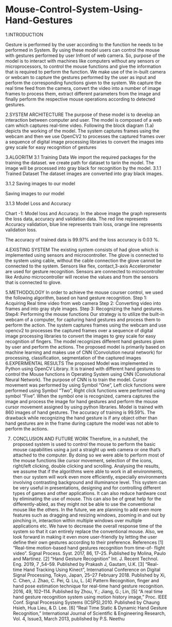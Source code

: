 # Mouse-Control-System-Using-Hand-Gestures

 1.INTRODUCTION 

 Gesture is performed by the user according to the function he needs to be performed in System. By using these model users can control the mouse with gestures performed by user Infront of web camera.
So, purpose of the model is to interact with machines like computers without any sensors or microprocessors, to control the mouse functions and give the information that is required to perform the function. We make use of the in-built camera or webcam to capture the gestures performed by the user as input and perform the corresponding functions given to the system. We capture the real time feed from the camera, convert the video into a number of image frames to process them, extract different parameters from the image and finally perform the respective mouse operations according to detected gestures.

2.SYSTEM ARCHITECTURE
The purpose of these model is to develop an interaction between computer and user. The model is composed of a web cam which captures real-time video. Following the block diagram (1.a) depicts the working of the model. The system captures frames using the webcam and then we use OpenCV2 to processes the captured frames over a sequence of digital image processing libraries to convert the images into grey scale for easy recognition of gestures

3.ALGORITM
3.1 Training Data
We import the required packages for the training the dataset. we create path for dataset to tarin the model. The image will be processed into gray black for recognition by the model.
3.1.1 Trained Dataset
  The dataset images are converted into gray black images.

3.1.2 Saving images to our model
 
Saving images to our model

3.1.3 Model Loss and Accuracy
 
Chart -1: Model loss and Accuracy.
In the above image the graph represents the loss data, accuracy and validation data. The red line represents Accuracy validation, blue line represents train loss, orange line represents validation loss. 
 
The accuracy of trained data is 99.97% and the loss accuracy is 0.03 %.

4.EXISTING SYSTEM
The existing system consists of had glove which is implemented using sensors and microcontroller. The glove is connected to the system using cable, without the cable connection the glove cannot be connected to the system.
Sensors like flex, contact,3-axis Accelerometer are used for gesture recognition. Sensors are connected to microcontroller like Arduino microcontroller will receive the values and from the sensors that is connected to glove.

5.METHODOLOGY
In order to achieve the mouse courser control, we used the following algorithm, based on hand gesture recognition.
Step 1: Acquiring Real time video from web camera
Step 2: Converting video into frames and into gray style images.
Step 3: Recognizing the hand gestures.
Step4: Performing the mouse functions
Our strategy is to utilize the built-in webcam of a computer, for capturing hand gestures and process them to perform the action. 
The system captures frames using the webcam and use opencv2 to processes the captured frames over a sequence of digital image processing libraries to convert the images to grey scale for easy recognition of fingers.  The model recognizes different hand gestures given by user and perform the actions. The proposed model is primarily based on machine learning and makes use of CNN (Convolution neural network) for processing, classification, segmentation of the captured images
6.EXPERIMENTAL RESULTS
The proposed Model was implemented in Python using OpenCV Library. It is trained with different hand gestures to control the Mouse functions in Operating System using CNN (Convolutional Neural Network). The purpose of CNN is to train the model. Cursor movement was performed by using Symbol “One”, Left click functions were performed using Symbol “Two”, Right click functions were performed using symbol “Five”.
When the symbol one is recognized, camera captures the image and process the image for hand gestures and perform the mouse cursor movement assigned by using python libraries. Model is trained with 860 images of hand gestures. The accuracy of training is 99.59%. The drawback while recognizing the hand gesture is if any object other than hand gestures are in the frame during capture the model was not able to perform the actions.




7. CONCLUSION AND FUTURE WORK
Therefore, in a nutshell, the proposed system is used to control the mouse to perform the basic mouse capabilities using a just a straight up web camera or one that’s attached to the computer. By doing so we were able to perform most of the mouse functions like cursor movement, selection of the icons, right/left clicking, double clicking and scrolling. 
 Analysing the results, we assume that if the algorithms were able to work in all environments, then our system will work even more efficiently, especially environments involving contrasting background and illuminance level. 
This system can be very useful in presentations, designing and for controlling different types of games and other applications. It can also reduce hardware cost by eliminating the use of mouse. This can also be of great help for the differently-abled, as they might not be able to use the conventional mouse like the others.
 In the future, we are planning to add even more features such as dragging and resizing windows, zooming in and out by pinching in, interaction within multiple windows over multiple applications etc. We have to decrease the overall response time of the system so that it can entirely replace the conventional mouse.
Also, we look forward in making it even more user-friendly by letting the user define their own gestures according to their preference.
References
[1]	“Real-time motion-based hand gestures recognition from time-of- flight video”. Signal Process. Syst. 2017, 86, 17–25. Published by Molina, Paulo and Martínez.
[2]	“Hand Gesture Recognition” Int. J. Recent Technol. Eng. 2019, 7 ,54–59. Published by Prakash J, Gautam, U.K.
[3]	“Real-time Hand Tracking Using Kinect”, International Conference on Digital Signal Processing, Tokyo, Japan, 25–27 February 2018. Published by Xi, C. Chen, J. Zhao, C. Pei, Q. Liu, L.
[4]	Pattern Recognition, finger and hand pose estimation technique for real-time hand gesture recognition. 2016, 49, 102–114. Published by Zhou, Y.; Jiang, G.; Lin, 
[5]	“A real time hand gesture recognition system using motion history image,” Proc. IEEE Conf. Signal Processing Systems (ICSPS),2010. Published by Chaung Hsieh, Hua Lieu, & D. Lee.
[6]  “Real Time Static & Dynamic Hand Gesture Recognition,”            International Journal of Scientific & Engineering Research, Vol. 4, Issue3, March 2013, published by P.S. Neethu












